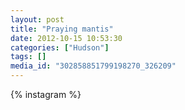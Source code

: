 ```yaml
---
layout: post
title: "Praying mantis"
date: 2012-10-15 10:53:30
categories: ["Hudson"]
tags: []
media_id: "302858851799198270_326209"
---
```


{% instagram %}
